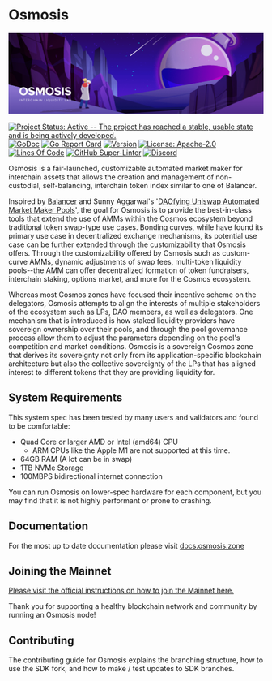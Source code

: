 # Osmosis
![Banner!](assets/banner.png)

[![Project Status: Active -- The project has reached a stable, usable
state and is being actively
developed.](https://img.shields.io/badge/repo%20status-Active-green.svg?style=flat-square)](https://www.repostatus.org/#active)
[![GoDoc](https://img.shields.io/badge/godoc-reference-blue?style=flat-square&logo=go)](https://pkg.go.dev/github.com/osmosis-labs/osmosis/v11)
[![Go Report
Card](https://goreportcard.com/badge/github.com/osmosis-labs/osmosis?style=flat-square)](https://goreportcard.com/report/github.com/osmosis-labs/osmosis/v11)
[![Version](https://img.shields.io/github/tag/osmosis-labs/osmosis.svg?style=flat-square)](https://github.com/osmosis-labs/osmosis/releases/latest)
[![License:
Apache-2.0](https://img.shields.io/github/license/osmosis-labs/osmosis.svg?style=flat-square)](https://github.com/osmosis-labs/osmosis/blob/main/LICENSE)
[![Lines Of
Code](https://img.shields.io/tokei/lines/github/osmosis-labs/osmosis?style=flat-square)](https://github.com/osmosis-labs/osmosis)
[![GitHub
Super-Linter](https://img.shields.io/github/workflow/status/osmosis-labs/osmosis/Lint?style=flat-square&label=Lint)](https://github.com/marketplace/actions/super-linter)
[![Discord](https://badgen.net/badge/icon/discord?icon=discord&label)](https://discord.gg/osmosis)

Osmosis is a fair-launched, customizable automated market maker for
interchain assets that allows the creation and management of
non-custodial, self-balancing, interchain token index similar to one of
Balancer.

Inspired by [Balancer](http://balancer.finance/whitepaper) and Sunny
Aggarwal's '[DAOfying Uniswap Automated Market Maker
Pools](https://www.sunnya97.com/blog/daoifying-uniswap-automated-market-maker-pools)',
the goal for Osmosis is to provide the best-in-class tools that extend
the use of AMMs within the Cosmos ecosystem beyond traditional token
swap-type use cases. Bonding curves, while have found its primary use
case in decentralized exchange mechanisms, its potential use case can be
further extended through the customizability that Osmosis offers.
Through the customizability offered by Osmosis such as custom-curve AMMs,
dynamic adjustments of swap fees, multi-token liquidity pools--the AMM
can offer decentralized formation of token fundraisers, interchain
staking, options market, and more for the Cosmos ecosystem.

Whereas most Cosmos zones have focused their incentive scheme on the
delegators, Osmosis attempts to align the interests of multiple
stakeholders of the ecosystem such as LPs, DAO members, as well as
delegators. One mechanism that is introduced is how staked liquidity
providers have sovereign ownership over their pools, and through the
pool governance process allow them to adjust the parameters depending on
the pool's competition and market conditions. Osmosis is a sovereign
Cosmos zone that derives its sovereignty not only from its
application-specific blockchain architecture but also the collective
sovereignty of the LPs that has aligned interest to different tokens
that they are providing liquidity for.

## System Requirements

This system spec has been tested by many users and validators and found
to be comfortable:

- Quad Core or larger AMD or Intel (amd64) CPU
  - ARM CPUs like the Apple M1 are not supported at this time.
- 64GB RAM (A lot can be in swap)
- 1TB NVMe Storage
- 100MBPS bidirectional internet connection

You can run Osmosis on lower-spec hardware for each component, but you
may find that it is not highly performant or prone to crashing.

## Documentation

For the most up to date documentation please visit
[docs.osmosis.zone](https://docs.osmosis.zone/)

## Joining the Mainnet

[Please visit the official instructions on how to join the Mainnet
here.](https://docs.osmosis.zone/networks/join-mainnet)

Thank you for supporting a healthy blockchain network and community by
running an Osmosis node!

## Contributing

The contributing guide for Osmosis explains the branching structure, how
to use the SDK fork, and how to make / test updates to SDK branches.
